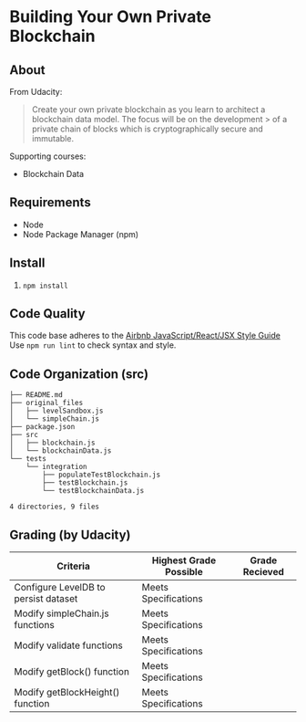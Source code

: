 Building Your Own Private Blockchain
====================================

About
-----

From Udacity:
> Create your own private blockchain as you learn to architect a blockchain data model. The focus will be on the development > of a private chain of blocks which is cryptographically secure and immutable.

Supporting courses:
* Blockchain Data

Requirements
------------
* Node
* Node Package Manager (npm)

Install
-------
1. `npm install`

Code Quality
------------
This code base adheres to the [Airbnb JavaScript/React/JSX Style Guide](https://github.com/airbnb/javascript)  
Use `npm run lint` to check syntax and style.

Code Organization (src)
-----------------------
```console
├── README.md
├── original_files
│   ├── levelSandbox.js
│   └── simpleChain.js
├── package.json
├── src
│   ├── blockchain.js
│   └── blockchainData.js
└── tests
    └── integration
        ├── populateTestBlockchain.js
        ├── testBlockchain.js
        └── testBlockchainData.js

4 directories, 9 files
```

Grading (by Udacity)
--------------------

Criteria                              |Highest Grade Possible  |Grade Recieved
--------------------------------------|------------------------|--------------
Configure LevelDB to persist dataset  |Meets Specifications    |
Modify simpleChain.js functions       |Meets Specifications    |
Modify validate functions             |Meets Specifications    |
Modify getBlock() function            |Meets Specifications    |
Modify getBlockHeight() function      |Meets Specifications    |
